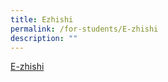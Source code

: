 ```yaml
---
title: Ezhishi
permalink: /for-students/E-zhishi
description: ""
---
```

[E-zhishi](https://www.ezhishi.net/Contents/)